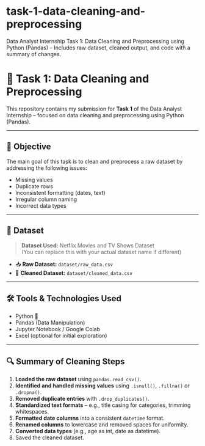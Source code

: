 # task-1-data-cleaning-and-preprocessing
Data Analyst Internship Task 1: Data Cleaning and Preprocessing using Python (Pandas) – Includes raw dataset, cleaned output, and code with a summary of changes.
# 🧹 Task 1: Data Cleaning and Preprocessing

This repository contains my submission for **Task 1** of the Data Analyst Internship – focused on data cleaning and preprocessing using Python (Pandas).

---

## 📌 Objective

The main goal of this task is to clean and preprocess a raw dataset by addressing the following issues:

- Missing values
- Duplicate rows
- Inconsistent formatting (dates, text)
- Irregular column naming
- Incorrect data types

---

## 📂 Dataset

> **Dataset Used:** Netflix Movies and TV Shows Dataset  
> (You can replace this with your actual dataset name if different)

- 📥 **Raw Dataset:** `dataset/raw_data.csv`
- 🧼 **Cleaned Dataset:** `dataset/cleaned_data.csv`

---

## 🛠 Tools & Technologies Used

- Python 🐍
- Pandas (Data Manipulation)
- Jupyter Notebook / Google Colab
- Excel (optional for initial exploration)

---

## 🔍 Summary of Cleaning Steps

1. **Loaded the raw dataset** using `pandas.read_csv()`.
2. **Identified and handled missing values** using `.isnull()`, `.fillna()` or `.dropna()`.
3. **Removed duplicate entries** with `.drop_duplicates()`.
4. **Standardized text formats** – e.g., title casing for categories, trimming whitespaces.
5. **Formatted date columns** into a consistent `datetime` format.
6. **Renamed columns** to lowercase and removed spaces for uniformity.
7. **Converted data types** (e.g., age as int, date as datetime).
8. Saved the cleaned dataset.
